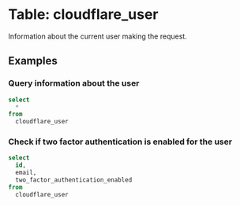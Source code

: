# Table: cloudflare_user

Information about the current user making the request.

## Examples

### Query information about the user

```sql
select
  *
from
  cloudflare_user
```

### Check if two factor authentication is enabled for the user

```sql
select
  id,
  email,
  two_factor_authentication_enabled
from
  cloudflare_user
```
